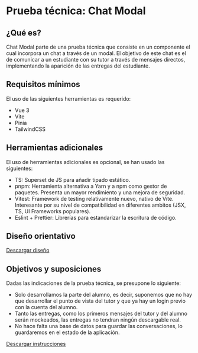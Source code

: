# Prueba técnica: Chat Modal

## ¿Qué es?

Chat Modal parte de una prueba técnica que consiste en un componente el cual incorpora un chat a través de un modal.
El objetivo de este chat es el de comunicar a un estudiante con su tutor a través de mensajes directos, implementando la aparición de las entregas del estudiante.

## Requisitos mínimos

El uso de las siguientes herramientas es requerido:

- Vue 3
- Vite
- Pinia
- TailwindCSS

## Herramientas adicionales

El uso de herramientas adicionales es opcional, se han usado las siguientes:

- TS: Superset de JS para añadir tipado estático.
- pnpm: Herramienta alternativa a Yarn y a npm como gestor de paquetes. Presenta un mayor rendimiento y una mejora de seguridad.
- Vitest: Framework de testing relativamente nuevo, nativo de Vite. Interesante por su nivel de compatibilidad en diferentes ambitos (JSX, TS, UI Frameworks populares).
- Eslint + Prettier: Librerías para estandarizar la escritura de código.

## Diseño orientativo

[Descargar diseño](/assets/image_mockup.png)

## Objetivos y suposiciones

Dadas las indicaciones de la prueba técnica, se presupone lo siguiente:

- Solo desarrollamos la parte del alumno, es decir, suponemos que no hay que desarrollar el punto de vista del tutor y que ya hay un login previo con la cuenta del alumno.
- Tanto las entregas, como los primeros mensajes del tutor y del alumno serán mockeados, las entregas no tendran ningún descargable real.
- No hace falta una base de datos para guardar las conversaciones, lo guardaremos en el estado de la aplicación.

[Descargar instrucciones](/assets/prueba_desarrollo_frontend_isEazy.pdf)
